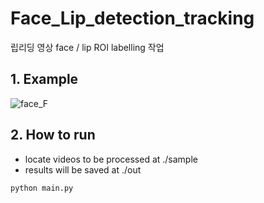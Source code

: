 # Face_Lip_detection_tracking
립리딩 영상 face / lip ROI labelling 작업

## 1. Example
![face_F](https://user-images.githubusercontent.com/77431192/179312614-04b450a5-ab56-4310-bed6-d2650aba0dae.gif)

## 2. How to run
* locate videos to be processed at ./sample
* results will be saved at ./out
~~~
python main.py
~~~

